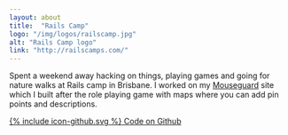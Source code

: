 ```yaml
---
layout: about
title:  "Rails Camp"
logo: "/img/logos/railscamp.jpg"
alt: "Rails Camp logo"
link: "http://railscamps.com/"
---
```


Spent a weekend away hacking on things, playing games and going for nature walks at Rails camp in Brisbane. I worked on my [Mouseguard](/portfolio/#mouseguard2014) site which I built after the role playing game with maps where you can add pin points and descriptions.

[<span class="icon icon--github">{% include icon-github.svg %}</span> Code on Github](https://github.com/Rhiana/mouse_guard)
